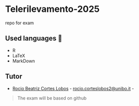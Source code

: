 # Telerilevamento-2025
repo for exam 
## Used languages 📖
+ R
+ LaTeX
+ MarkDown


## Tutor 
+  [Rocio Beatriz Cortes Lobos](https://www.unibo.it/sitoweb/rocio.corteslobos2) - rocio.corteslobos2@unibo.it -

>The exam will be based on github
